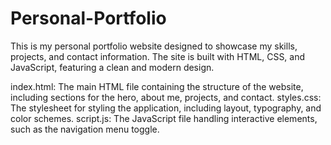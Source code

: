 # Personal-Portfolio
This is my personal portfolio website designed to showcase my skills, projects, and contact information. The site is built with HTML, CSS, and JavaScript, featuring a clean and modern design.

index.html: The main HTML file containing the structure of the website, including sections for the hero, about me, projects, and contact.
styles.css: The stylesheet for styling the application, including layout, typography, and color schemes.
script.js: The JavaScript file handling interactive elements, such as the navigation menu toggle.
